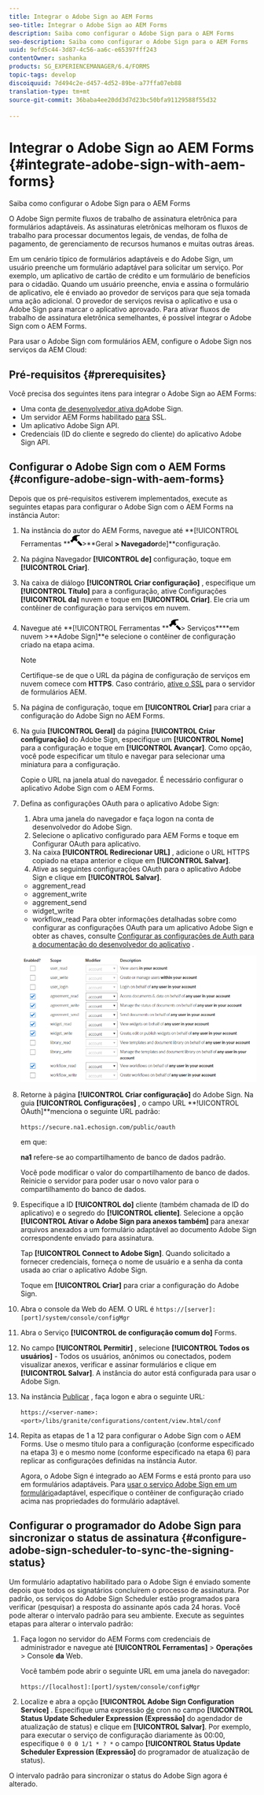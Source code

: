 ```yaml
---
title: Integrar o Adobe Sign ao AEM Forms
seo-title: Integrar o Adobe Sign ao AEM Forms
description: Saiba como configurar o Adobe Sign para o AEM Forms
seo-description: Saiba como configurar o Adobe Sign para o AEM Forms
uuid: 9efd5c44-3d87-4c56-aa6c-e65397fff243
contentOwner: sashanka
products: SG_EXPERIENCEMANAGER/6.4/FORMS
topic-tags: develop
discoiquuid: 7d494c2e-d457-4d52-89be-a77ffa07eb88
translation-type: tm+mt
source-git-commit: 36baba4ee20dd3d7d23bc50bfa91129588f55d32

---
```



# Integrar o Adobe Sign ao AEM Forms {#integrate-adobe-sign-with-aem-forms}

Saiba como configurar o Adobe Sign para o AEM Forms

O Adobe Sign permite fluxos de trabalho de assinatura eletrônica para formulários adaptáveis. As assinaturas eletrônicas melhoram os fluxos de trabalho para processar documentos legais, de vendas, de folha de pagamento, de gerenciamento de recursos humanos e muitas outras áreas.

Em um cenário típico de formulários adaptáveis e do Adobe Sign, um usuário preenche um formulário adaptável para solicitar um serviço. Por exemplo, um aplicativo de cartão de crédito e um formulário de benefícios para o cidadão. Quando um usuário preenche, envia e assina o formulário de aplicativo, ele é enviado ao provedor de serviços para que seja tomada uma ação adicional. O provedor de serviços revisa o aplicativo e usa o Adobe Sign para marcar o aplicativo aprovado. Para ativar fluxos de trabalho de assinatura eletrônica semelhantes, é possível integrar o Adobe Sign com o AEM Forms.

Para usar o Adobe Sign com formulários AEM, configure o Adobe Sign nos serviços da AEM Cloud:

## Pré-requisitos {#prerequisites}

Você precisa dos seguintes itens para integrar o Adobe Sign ao AEM Forms:

* Uma conta [de desenvolvedor ativa do](https://acrobat.adobe.com/us/en/why-adobe/developer-form.html)Adobe Sign.
* Um servidor AEM Forms habilitado [para](/help/sites-administering/ssl-by-default.md) SSL.
* Um aplicativo [](https://www.adobe.io/apis/documentcloud/sign/docs.html#!adobeio/adobeio-documentation/master/sign/gstarted/create_app.md)Adobe Sign API.
* Credenciais (ID do cliente e segredo do cliente) do aplicativo Adobe Sign API.

## Configurar o Adobe Sign com o AEM Forms {#configure-adobe-sign-with-aem-forms}

Depois que os pré-requisitos estiverem implementados, execute as seguintes etapas para configurar o Adobe Sign com o AEM Forms na instância Autor:

1. Na instância do autor do AEM Forms, navegue até **[!UICONTROL Ferramentas **![martelo](assets/hammer.png)>**Geral **> Navegador**de]**configuração.
1. Na página Navegador **[!UICONTROL de]** configuração, toque em **[!UICONTROL Criar]**.
1. Na caixa de diálogo **[!UICONTROL Criar configuração]** , especifique um **[!UICONTROL Título]** para a configuração, ative Configurações **[!UICONTROL da]** nuvem e toque em **[!UICONTROL Criar]**. Ele cria um contêiner de configuração para serviços em nuvem.
1. Navegue até **[!UICONTROL Ferramentas **![martelo](assets/hammer.png)> Serviços****em nuvem >**Adobe Sign]**e selecione o contêiner de configuração criado na etapa acima.

   >[!NOTE]
   >
   >Certifique-se de que o URL da página de configuração de serviços em nuvem comece com **HTTPS**. Caso contrário, [ative o SSL](/help/sites-administering/ssl-by-default.md) para o servidor de formulários AEM.

1. Na página de configuração, toque em **[!UICONTROL Criar]** para criar a configuração do Adobe Sign no AEM Forms.
1. Na guia **[!UICONTROL Geral]** da página **[!UICONTROL Criar configuração]** do Adobe Sign, especifique um **[!UICONTROL Nome]** para a configuração e toque em **[!UICONTROL Avançar]**. Como opção, você pode especificar um título e navegar para selecionar uma miniatura para a configuração.

   Copie o URL na janela atual do navegador. É necessário configurar o aplicativo Adobe Sign com o AEM Forms.

1. Defina as configurações OAuth para o aplicativo Adobe Sign:

   1. Abra uma janela do navegador e faça logon na conta de desenvolvedor do Adobe Sign.
   1. Selecione o aplicativo configurado para AEM Forms e toque em Configurar OAuth para aplicativo.
   1. Na caixa **[!UICONTROL Redirecionar URL]** , adicione o URL HTTPS copiado na etapa anterior e clique em **[!UICONTROL Salvar]**.
   1. Ative as seguintes configurações OAuth para o aplicativo Adobe Sign e clique em **[!UICONTROL Salvar]**.
   * aggrement_read
   * aggrement_write
   * aggrement_send
   * widget_write
   * workflow_read
   Para obter informações detalhadas sobre como configurar as configurações OAuth para um aplicativo Adobe Sign e obter as chaves, consulte [Configurar as configurações de Auth para a documentação do desenvolvedor do aplicativo](https://www.adobe.io/apis/documentcloud/sign/docs.html#!adobeio/adobeio-documentation/master/sign/gstarted/configure_oauth.md) .

   ![Configuração do OAuth](assets/oauth_config.png)

1. Retorne à página **[!UICONTROL Criar configuração]** do Adobe Sign. Na guia **[!UICONTROL Configurações]** , o campo URL **!UICONTROL OAuth]**menciona o seguinte URL padrão:

   `https://secure.na1.echosign.com/public/oauth`

   em que:

   **na1** refere-se ao compartilhamento de banco de dados padrão.

   Você pode modificar o valor do compartilhamento de banco de dados. Reinicie o servidor para poder usar o novo valor para o compartilhamento do banco de dados.

1. Especifique a ID **[!UICONTROL do]** cliente (também chamada de ID do aplicativo) e o segredo do **[!UICONTROL cliente]**. Selecione a opção **[!UICONTROL Ativar o Adobe Sign para anexos também]** para anexar arquivos anexados a um formulário adaptável ao documento Adobe Sign correspondente enviado para assinatura.

   Tap **[!UICONTROL Connect to Adobe Sign]**. Quando solicitado a fornecer credenciais, forneça o nome de usuário e a senha da conta usada ao criar o aplicativo Adobe Sign.

   Toque em **[!UICONTROL Criar]** para criar a configuração do Adobe Sign.

1. Abra o console da Web do AEM. O URL é `https://[server]:[port]/system/console/configMgr`
1. Abra o Serviço **[!UICONTROL de configuração comum do]** Forms.
1. No campo **[!UICONTROL Permitir]** , selecione **[!UICONTROL Todos os usuários]** - Todos os usuários, anônimos ou conectados, podem visualizar anexos, verificar e assinar formulários e clique em **[!UICONTROL Salvar]**.  A instância do autor está configurada para usar o Adobe Sign.
1. Na instância [Publicar](/help/sites-deploying/deploy.md) , faça logon e abra o seguinte URL:

   `https://<server-name>:<port>/libs/granite/configurations/content/view.html/conf`

1. Repita as etapas de 1 a 12 para configurar o Adobe Sign com o AEM Forms. Use o mesmo título para a configuração (conforme especificado na etapa 3) e o mesmo nome (conforme especificado na etapa 6) para replicar as configurações definidas na instância Autor.

   Agora, o Adobe Sign é integrado ao AEM Forms e está pronto para uso em formulários adaptáveis. Para [usar o serviço Adobe Sign em um formulário](/help/forms/using/working-with-adobe-sign.md#configure-adobe-sign-for-an-adaptive-form)adaptável, especifique o contêiner de configuração criado acima nas propriedades do formulário adaptável.

## Configurar o programador do Adobe Sign para sincronizar o status de assinatura {#configure-adobe-sign-scheduler-to-sync-the-signing-status}

Um formulário adaptativo habilitado para o Adobe Sign é enviado somente depois que todos os signatários concluírem o processo de assinatura. Por padrão, os serviços do Adobe Sign Scheduler estão programados para verificar (pesquisar) a resposta do assinante após cada 24 horas. Você pode alterar o intervalo padrão para seu ambiente. Execute as seguintes etapas para alterar o intervalo padrão:

1. Faça logon no servidor do AEM Forms com credenciais de administrador e navegue até **[!UICONTROL Ferramentas]** > **Operações** > Console **da** Web.

   Você também pode abrir o seguinte URL em uma janela do navegador:

   `https://[localhost]:[port]/system/console/configMgr`

1. Localize e abra a opção **[!UICONTROL Adobe Sign Configuration Service]** . Especifique uma expressão [de](https://en.wikipedia.org/wiki/Cron#CRON_expression) cron no campo **[!UICONTROL Status Update Scheduler Expression (Expressão]** do agendador de atualização de status) e clique em **[!UICONTROL Salvar]**. Por exemplo, para executar o serviço de configuração diariamente às 00:00, especifique `0 0 0 1/1 * ? *` o campo **[!UICONTROL Status Update Scheduler Expression (Expressão]** do programador de atualização de status).

O intervalo padrão para sincronizar o status do Adobe Sign agora é alterado.
